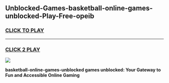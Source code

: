 
## Unblocked-Games-basketball-online-games-unblocked-Play-Free-opeib
<h3>
<a href="https://premium76.site?title=basketball-online-games-unblocked&ref=19M">CLICK TO PLAY</a></h3>
<hr>

<h3>
<a href="https://premium76.site?title=basketball-online-games-unblocked&ref=19M">CLICK 2 PLAY</a>
  
</h3>

<a href="https://premium76.site?title=basketball-online-games-unblocked&ref=19M"><img src="https://clearcache.store/games.png"></a>


**basketball-online-games-unblocked games unblocked: Your Gateway to Fun and Accessible Online Gaming**
